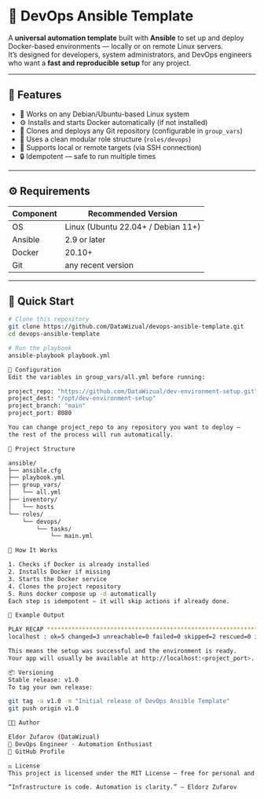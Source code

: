 
# 🚀 DevOps Ansible Template

A **universal automation template** built with **Ansible** to set up and deploy Docker-based environments — locally or on remote Linux servers.  
It’s designed for developers, system administrators, and DevOps engineers who want a **fast and reproducible setup** for any project.

---

## 🧰 Features

- 🐧 Works on any Debian/Ubuntu-based Linux system  
- ⚙️ Installs and starts Docker automatically (if not installed)  
- 🔁 Clones and deploys any Git repository (configurable in `group_vars`)  
- 🧩 Uses a clean modular role structure (`roles/devops`)  
- 🧱 Supports local or remote targets (via SSH connection)  
- 🔒 Idempotent — safe to run multiple times

---

## ⚙️ Requirements

| Component | Recommended Version |
|------------|----------------------|
| OS | Linux (Ubuntu 22.04+ / Debian 11+) |
| Ansible | 2.9 or later |
| Docker | 20.10+ |
| Git | any recent version |

---

## 🚀 Quick Start

```bash
# Clone this repository
git clone https://github.com/DataWizual/devops-ansible-template.git
cd devops-ansible-template

# Run the playbook
ansible-playbook playbook.yml

🔧 Configuration
Edit the variables in group_vars/all.yml before running:

project_repo: "https://github.com/DataWizual/dev-environment-setup.git"
project_dest: "/opt/dev-environment-setup"
project_branch: "main"
project_port: 8080

You can change project_repo to any repository you want to deploy —
the rest of the process will run automatically.

📂 Project Structure

ansible/
├── ansible.cfg
├── playbook.yml
├── group_vars/
│   └── all.yml
├── inventory/
│   └── hosts
└── roles/
    └── devops/
        └── tasks/
            └── main.yml

🧠 How It Works

1. Checks if Docker is already installed
2. Installs Docker if missing
3. Starts the Docker service
4. Clones the project repository
5. Runs docker compose up -d automatically
Each step is idempotent — it will skip actions if already done.

🧩 Example Output

PLAY RECAP ******************************************************************
localhost : ok=5 changed=3 unreachable=0 failed=0 skipped=2 rescued=0 ignored=0

This means the setup was successful and the environment is ready.
Your app will usually be available at http://localhost:<project_port>.

📦 Versioning
Stable release: v1.0
To tag your own release:

git tag -a v1.0 -m "Initial release of DevOps Ansible Template"
git push origin v1.0

🧑‍💻 Author

Eldor Zufarov (DataWizual)
💼 DevOps Engineer · Automation Enthusiast
📍 GitHub Profile

⚖️ License
This project is licensed under the MIT License — free for personal and commercial use.

“Infrastructure is code. Automation is clarity.” — Eldorz Zufarov
